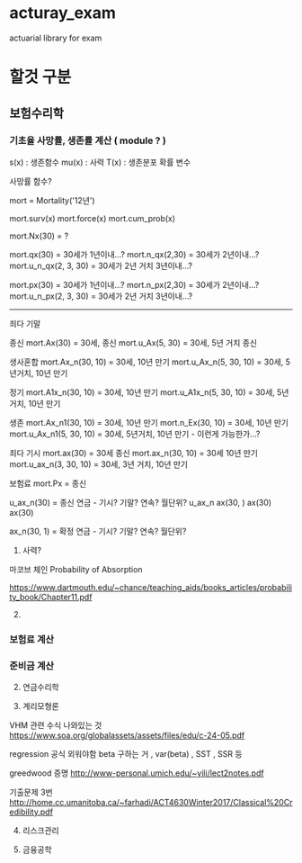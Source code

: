 # acturay_exam

actuarial library for exam

# 할것 구분

## 보험수리학

### 기초율 사망률, 생존률 계산 ( module ? )

s(x) : 생존함수
mu(x) : 사력
T(x) : 생존분포 확률 변수

사망률 함수?

mort = Mortality('12년')

mort.surv(x)
mort.force(x)
mort.cum_prob(x)

mort.Nx(30) = ?

mort.qx(30) = 30세가 1년이내...?
mort.n_qx(2,30) = 30세가 2년이내...?
mort.u_n_qx(2, 3, 30) = 30세가 2년 거치 3년이내...?

mort.px(30) = 30세가 1년이내...?
mort.n_px(2,30) = 30세가 2년이내...?
mort.u_n_px(2, 3, 30) = 30세가 2년 거치 3년이내...?

------------------------------------------------------------------

죄다 기말

종신
mort.Ax(30) = 30세, 종신
mort.u_Ax(5, 30) = 30세, 5년 거치 종신

생사혼합
mort.Ax_n(30, 10) = 30세, 10년 만기
mort.u_Ax_n(5, 30, 10) = 30세, 5년거치, 10년 만기

정기
mort.A1x_n(30, 10) = 30세, 10년 만기
mort.u_A1x_n(5, 30, 10) = 30세, 5년거치, 10년 만기

생존
mort.Ax_n1(30, 10) = 30세, 10년 만기
mort.n_Ex(30, 10)   = 30세, 10년 만기
mort.u_Ax_n1(5, 30, 10) = 30세, 5년거치, 10년 만기 - 이런게 가능한가...?


죄다 기시
mort.ax(30) = 30세 종신
mort.ax_n(30, 10) = 30세 10년 만기
mort.u_ax_n(3, 30, 10) = 30세, 3년 거치, 10년 만기


보험료
mort.Px = 종신

u_ax_n(30) =  종신 연금 - 기시? 기말? 연속? 월단위?
u_ax_n
ax(30, )
ax(30)
ax(30)

ax_n(30, 1) =  확정 연금 - 기시? 기말? 연속? 월단위?



1. 사력?


마코브 체인
Probability of Absorption

https://www.dartmouth.edu/~chance/teaching_aids/books_articles/probability_book/Chapter11.pdf

2. 

### 보험료 계산


### 준비금 계산



2. 연금수리학

3. 계리모형론

VHM 관련 수식 나와있는 것
https://www.soa.org/globalassets/assets/files/edu/c-24-05.pdf

regression 공식 외워야함
beta 구하는 거 , var(beta) , SST , SSR 등

greedwood 증명
http://www-personal.umich.edu/~yili/lect2notes.pdf

기출문제 3번
http://home.cc.umanitoba.ca/~farhadi/ACT4630Winter2017/Classical%20Credibility.pdf

4. 리스크관리

5. 금융공학
